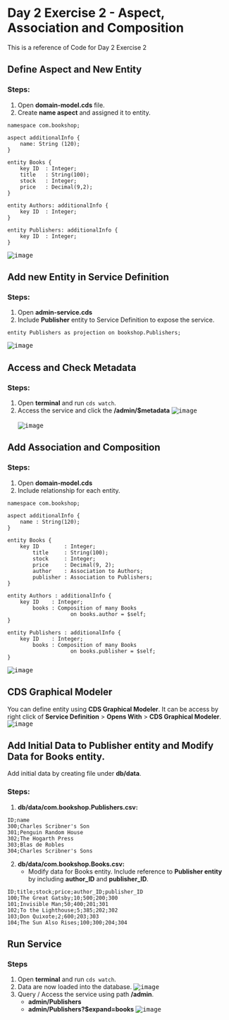 # Day 2 Exercise 2 - Aspect, Association and Composition
This is a reference of Code for Day 2 Exercise 2

## Define Aspect and New Entity
### Steps:
1. Open **domain-model.cds** file.
2. Create **name aspect** and assigned it to entity.
```cds
namespace com.bookshop;

aspect additionalInfo {
    name: String (120);
}

entity Books {
    key ID  : Integer;
    title   : String(100);
    stock   : Integer;
    price   : Decimal(9,2);
}

entity Authors: additionalInfo {
    key ID  : Integer;
}

entity Publishers: additionalInfo {
    key ID  : Integer;
}
```
<kbd> ![image](https://github.com/takaobaltazar/sap-capm-bookshop/assets/9301953/218fc79e-784c-43a6-97bc-e811b9c1653e) </kbd>

## Add new Entity in Service Definition
### Steps:
1. Open **admin-service.cds**
2. Include **Publisher** entity to Service Definition to expose the service.
```cds
entity Publishers as projection on bookshop.Publishers;
```
<kbd> ![image](https://github.com/takaobaltazar/sap-capm-bookshop/assets/9301953/a1d51e79-42f0-4316-832b-87b345d9e664) </kbd>

## Access and Check Metadata
### Steps:
1. Open **terminal** and run `cds watch`.
2. Access the service and click the **/admin/$metadata**
    <kbd> ![image](https://github.com/takaobaltazar/sap-capm-bookshop/assets/9301953/0c153169-03c2-4156-a391-76fd0f2f421e)</kbd> <br>   
    <kbd> ![image](https://github.com/takaobaltazar/sap-capm-bookshop/assets/9301953/42e17973-cd7a-48a4-80cf-d096d75a3ee4) </kbd>


## Add Association and Composition
### Steps:
1. Open **domain-model.cds**
2. Include relationship for each entity.
```cds
namespace com.bookshop;

aspect additionalInfo {
    name : String(120);
}

entity Books {
    key ID        : Integer;
        title     : String(100);
        stock     : Integer;
        price     : Decimal(9, 2);
        author    : Association to Authors;
        publisher : Association to Publishers;
}

entity Authors : additionalInfo {
    key ID    : Integer;
        books : Composition of many Books
                    on books.author = $self;
}

entity Publishers : additionalInfo {
    key ID    : Integer;
        books : Composition of many Books
                    on books.publisher = $self;
}
```
<kbd> ![image](https://github.com/takaobaltazar/sap-capm-bookshop/assets/9301953/cf949fce-0459-47f5-a364-7b39c4a2c87b) </kbd>

## CDS Graphical Modeler
You can define entity using **CDS Graphical Modeler**.
It can be access by right click of **Service Definition** > **Opens With** > **CDS Graphical Modeler**.
<kbd> ![image](https://github.com/takaobaltazar/sap-capm-bookshop/assets/9301953/0e3be667-126a-432b-be51-6e1bdddcdb66) </kbd>

## Add Initial Data to Publisher entity and Modify Data for Books entity.
Add initial data by creating file under **db/data**.
### Steps:
1. **db/data/com.bookshop.Publishers.csv:**
```csv
ID;name
300;Charles Scribner's Son
301;Penguin Random House
302;The Hogarth Press
303;Blas de Robles
304;Charles Scribner's Sons
```

2. **db/data/com.bookshop.Books.csv:**
    - Modify data for Books entity. Include reference to **Publisher entity** by including **author_ID** and **publisher_ID**.<br>
```csv
ID;title;stock;price;author_ID;publisher_ID
100;The Great Gatsby;10;500;200;300
101;Invisible Man;50;400;201;301
102;To the Lighthouse;5;385;202;302
103;Don Quixote;2;600;203;303
104;The Sun Also Rises;100;300;204;304
```

## Run Service
### Steps
1. Open **terminal** and run `cds watch`.
2. Data are now loaded into the database.
<kbd> ![image](https://github.com/takaobaltazar/sap-capm-bookshop/assets/9301953/c7d641de-9a1d-491f-84de-a327adf8f2f6) <kbd>
3. Query / Access the service using path **/admin**.
    - **admin/Publishers**
    - **admin/Publishers?$expand=books**
<kbd> ![image](https://github.com/takaobaltazar/sap-capm-bookshop/assets/9301953/de10b91d-770a-4e40-a3fb-0d8d875e73c2) </kbd>

